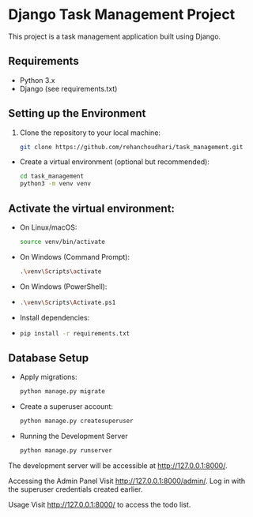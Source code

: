 # Django Task Management Project

This project is a task management application built using Django.

## Requirements

- Python 3.x
- Django (see requirements.txt)

## Setting up the Environment

1. Clone the repository to your local machine:

   ```bash
   git clone https://github.com/rehanchoudhari/task_management.git


- Create a virtual environment (optional but recommended):

   ```bash
   cd task_management
   python3 -m venv venv


## Activate the virtual environment:

- On Linux/macOS:

   ```bash
   source venv/bin/activate

- On Windows (Command Prompt):

   ```bash
   .\venv\Scripts\activate

- On Windows (PowerShell):
- 
   ```bash
   .\venv\Scripts\Activate.ps1

- Install dependencies:
- 
   ```bash
   pip install -r requirements.txt


## Database Setup

- Apply migrations:

   ```bash
   python manage.py migrate

- Create a superuser account:
   ```bash
   python manage.py createsuperuser

- Running the Development Server
   ```bash
   python manage.py runserver

The development server will be accessible at http://127.0.0.1:8000/.


Accessing the Admin Panel
Visit http://127.0.0.1:8000/admin/.
Log in with the superuser credentials created earlier.

Usage
Visit http://127.0.0.1:8000/ to access the todo list.



